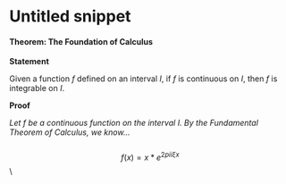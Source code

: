 # Untitled snippet

#### Theorem: The Foundation of Calculus

**Statement**

Given a function $f$ defined on an interval $I$, if $f$ is continuous on $I$, then $f$ is integrable on $I$.

**Proof**

_Let $f$ be a continuous function on the interval $I$. By the Fundamental Theorem of Calculus, we know..._\
\
&#x20; $$f(x) = x * e^{2 pi i \xi x}$$\
